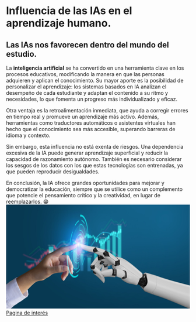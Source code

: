 # Influencia de las IAs en el aprendizaje humano.
## Las IAs nos favorecen dentro del mundo del estudio. 
La __inteligencia artificial__ se ha convertido en una herramienta clave en los procesos educativos, modificando la manera en que las personas adquieren y aplican el conocimiento. Su mayor aporte es la posibilidad de personalizar el aprendizaje: los sistemas basados en IA analizan el desempeño de cada estudiante y adaptan el contenido a su ritmo y necesidades, lo que fomenta un progreso más individualizado y eficaz.

Otra ventaja es la retroalimentación inmediata, que ayuda a corregir errores en tiempo real y promueve un aprendizaje más activo. Además, herramientas como traductores automáticos o asistentes virtuales han hecho que el conocimiento sea más accesible, superando barreras de idioma y contexto.

Sin embargo, esta influencia no está exenta de riesgos. Una dependencia excesiva de la IA puede generar aprendizaje superficial y reducir la capacidad de razonamiento autónomo. También es necesario considerar los sesgos de los datos con los que estas tecnologías son entrenadas, ya que pueden reproducir desigualdades.

En conclusión, la IA ofrece grandes oportunidades para mejorar y democratizar la educación, siempre que se utilice como un complemento que potencie el pensamiento crítico y la creatividad, en lugar de reemplazarlos. :grin:
![img.png](img.png)
[Pagina de interés](https://www.incibe.es/menores/blog/el-uso-de-la-inteligencia-artificial-en-el-entorno-educativo)